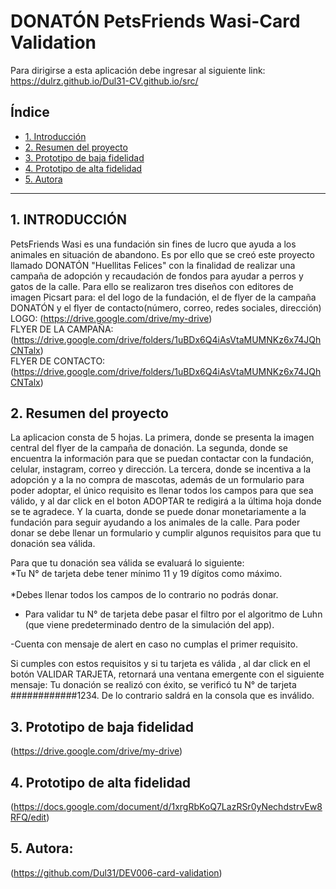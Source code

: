 # DONATÓN PetsFriends Wasi-Card Validation
Para dirigirse a esta aplicación debe ingresar al siguiente link: https://dulrz.github.io/Dul31-CV.github.io/src/
## Índice
* [1. Introducción](#1-introducción)
* [2. Resumen del proyecto](#2-resumen-del-proyecto)
* [3. Prototipo de baja fidelidad](#3-Prototipo-de-baja-fidelidad)
* [4. Prototipo de alta fidelidad](#3-Prototipo-de-alta-fidelidad)
* [5. Autora](#5-Autora)
***

## 1.   INTRODUCCIÓN  
PetsFriends Wasi es una fundación sin fines de lucro que ayuda a los animales en situación de abandono. Es por ello que se creó este proyecto llamado DONATÓN "Huellitas Felices" con la finalidad de realizar una campaña de adopción y recaudación de fondos para ayudar a perros y gatos de la calle. Para ello se realizaron tres diseños con editores de imagen Picsart para: el del logo de la fundación, el de flyer de la campaña DONATÓN y el flyer de contacto(número, correo, redes sociales, dirección) 
<br>
LOGO: (https://drive.google.com/drive/my-drive) <br>
FLYER DE LA CAMPAÑA: (https://drive.google.com/drive/folders/1uBDx6Q4iAsVtaMUMNKz6x74JQhCNTalx) <br>
FLYER DE CONTACTO: (https://drive.google.com/drive/folders/1uBDx6Q4iAsVtaMUMNKz6x74JQhCNTalx)


## 2. Resumen del proyecto
La aplicacion consta de 5 hojas. La primera, donde se presenta la imagen central del flyer de la campaña de donación. La segunda, donde se encuentra la información para que se puedan contactar con la fundación, celular, instagram, correo y dirección. La tercera, donde se incentiva a la adopción y a la no compra de mascotas, además de un formulario para poder adoptar, el único requisito es llenar todos los campos para que sea válido, y al dar click en el boton ADOPTAR te redigirá a la última hoja donde se te agradece. Y la cuarta, donde se puede donar monetariamente a la fundación para seguir ayudando a los animales de la calle. Para poder donar se debe llenar un formulario y cumplir algunos requisitos para que tu donación sea válida. <br>

Para que tu donación sea válida se evaluará lo siguiente: <br>
*Tu N° de tarjeta debe tener mínimo 11 y 19 dígitos como máximo.  
<br>
*Debes llenar todos los campos de lo contrario no podrás donar.<br>
* Para validar tu N° de tarjeta debe pasar el filtro por el algoritmo de Luhn (que viene predeterminado dentro de la simulación del app). <br>

-Cuenta con mensaje de alert en caso no cumplas el primer requisito. <br>

Si cumples con estos requisitos y si tu tarjeta es válida , al dar click en el botón VALIDAR TARJETA, retornará una ventana emergente con el siguiente mensaje: Tu donación se realizó con éxito, se verificó tu N° de tarjeta ############1234. De lo contrario saldrá en la consola que es inválido.

## 3. Prototipo de baja fidelidad
(https://drive.google.com/drive/my-drive)


## 4. Prototipo de alta fidelidad
(https://docs.google.com/document/d/1xrgRbKoQ7LazRSr0yNechdstrvEw8RFQ/edit)


## 5. Autora:
(https://github.com/Dul31/DEV006-card-validation)
